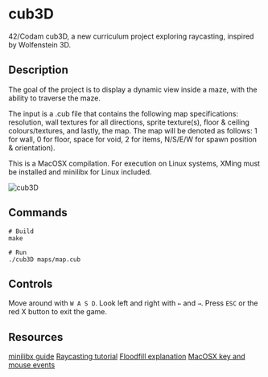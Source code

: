 # cub3D
42/Codam cub3D, a new curriculum project exploring raycasting, inspired by Wolfenstein 3D.
## Description
The goal of the project is to display a dynamic view inside a maze, with the ability to traverse the maze.

The input is a .cub file that contains the following map specifications: resolution, wall textures for all directions, sprite texture(s), floor & ceiling colours/textures, and lastly, the map. 
The map will be denoted as follows: 1 for wall, 0 for floor, space for void, 2 for items, N/S/E/W for spawn position & orientation).

This is a MacOSX compilation. For execution on Linux systems, XMing must be installed and minilibx for Linux included. 

![cub3D](/screenshot.png)

## Commands
```
# Build
make

# Run
./cub3D maps/map.cub
```

## Controls
Move around with ```W A S D```.
Look left and right with ```←``` and ```→```.
Press ```ESC``` or the red X button to exit the game.

## Resources
[minilibx guide](https://harm-smits.github.io/42docs/libs/minilibx/introduction.html)
[Raycasting tutorial](https://lodev.org/cgtutor/raycasting.html)
[Floodfill explanation](https://inventwithpython.com/blog/2011/08/11/recursion-explained-with-the-flood-fill-algorithm-and-zombies-and-cats/)
[MacOSX key and mouse events](https://github.com/VBrazhnik/FdF/wiki/How-to-handle-mouse-buttons-and-key-presses%3F)

